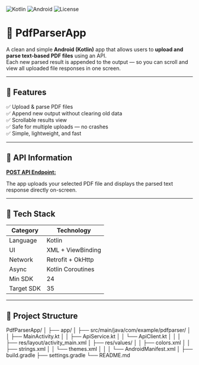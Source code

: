 ![Kotlin](https://img.shields.io/badge/Language-Kotlin-blueviolet)
![Android](https://img.shields.io/badge/Platform-Android-brightgreen)
![License](https://img.shields.io/badge/License-MIT-lightgrey)


# 📄 PdfParserApp

A clean and simple **Android (Kotlin)** app that allows users to **upload and parse text-based PDF files** using an API.  
Each new parsed result is appended to the output — so you can scroll and view all uploaded file responses in one screen.

---

## 🚀 Features

✅ Upload & parse PDF files  
✅ Append new output without clearing old data  
✅ Scrollable results view  
✅ Safe for multiple uploads — no crashes  
✅ Simple, lightweight, and fast  

---

## 🧩 API Information

[**POST API Endpoint:**](https://ingest.ngnext.tech/nlm/api/parseDocument?renderFormat=all)

The app uploads your selected PDF file and displays the parsed text response directly on-screen.

---

## 🧱 Tech Stack

| Category | Technology |
|-----------|-------------|
| Language | Kotlin |
| UI | XML + ViewBinding |
| Network | Retrofit + OkHttp |
| Async | Kotlin Coroutines |
| Min SDK | 24 |
| Target SDK | 35 |

---

## 📂 Project Structure

PdfParserApp/
│
├── app/
│   ├── src/main/java/com/example/pdfparser/
│   │   ├── MainActivity.kt
│   │   ├── ApiService.kt
│   │   └── ApiClient.kt
│   │
│   ├── res/layout/activity_main.xml
│   ├── res/values/
│   │   ├── colors.xml
│   │   ├── strings.xml
│   │   └── themes.xml
│   │
│   └── AndroidManifest.xml
│
├── build.gradle
├── settings.gradle
└── README.md

